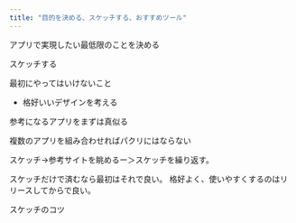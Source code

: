 ```yaml
---
title: "目的を決める、スケッチする、おすすめツール"
---
```


アプリで実現したい最低限のことを決める

スケッチする

最初にやってはいけないこと
- 格好いいデザインを考える

参考になるアプリをまずは真似る

複数のアプリを組み合わせればパクリにはならない

スケッチ→参考サイトを眺めるー＞スケッチを繰り返す。

スケッチだけで済むなら最初はそれで良い。
格好よく、使いやすくするのはリリースしてからで良い。


スケッチのコツ
